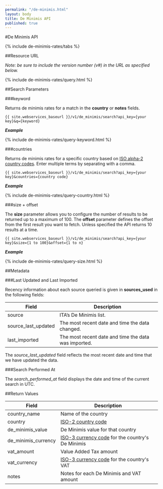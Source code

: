 ```yaml
---
permalink: "/de-minimis.html"
layout: body
title: De Minimis API
published: true
---
```


#De Minimis API

{% include de-minimis-rates/tabs %}

##Resource URL

_Note: be sure to include the version number (v#) in the URL as specified below._

{% include de-minimis-rates/query.html %}

##Search Parameters

###keyword

Returns de minimis rates for a match in the **country** or **notes** fields.

    {{ site.webservices_baseurl }}/v1/de_minimis/search?api_key={your key}&q={keyword}

**_Example_**

{% include de-minimis-rates/query-keyword.html %}

###countries

Returns de minimis rates for a specific country based on [ISO alpha-2 country codes](http://www.iso.org/iso/country_codes). Enter multiple terms by separating with a comma.

    {{ site.webservices_baseurl }}/v1/de_minimis/search?api_key={your key}&countries={country code}

**_Example_**

{% include de-minimis-rates/query-country.html %}

###size + offset

The **size** parameter allows you to configure the number of results to be returned up to a maximum of 100. The **offset** parameter defines the offset from the first result you want to fetch. Unless specified the API returns 10 results at a time.

    {{ site.webservices_baseurl }}/v1/de_minimis/search?api_key={your key}&size={1 to 100}&offset={1 to n}

**_Example_**

{% include de-minimis-rates/query-size.html %}

##Metadata

###Last Updated and Last Imported

Recency information about each source queried is given in **sources_used** in the following fields:

| Field	| Description |
| ------| -------------|
| source | ITA’s De Minimis list. |
| source_last_updated | The most recent date and time the data changed. |
| last_imported | The most recent date and time the data was imported. |

The *source_last_updated* field reflects the most recent date and time that we have updated the data.

###Search Performed At

The *search_performed_at* field displays the date and time of the current search in UTC.

##Return Values

| Field               | Description                                                     |
| ---------------     | --------------------------------------------------------------- |
| country_name        | Name of the country |
| country             | [ISO-2 country code](http://www.iso.org/iso/country_codes)  |
| de_minimis_value    | De Minimis value for that country |
| de_minimis_currency | [ISO-3 currency code](http://www.iso.org/iso/home/standards/currency_codes.htm) for the country's De Minimis |
| vat_amount          | Value Added Tax amount |
| vat_currency        | [ISO-3 currency code](http://www.iso.org/iso/home/standards/currency_codes.htm) for the country's VAT |
| notes               | Notes for each De Minimis and VAT amount |
